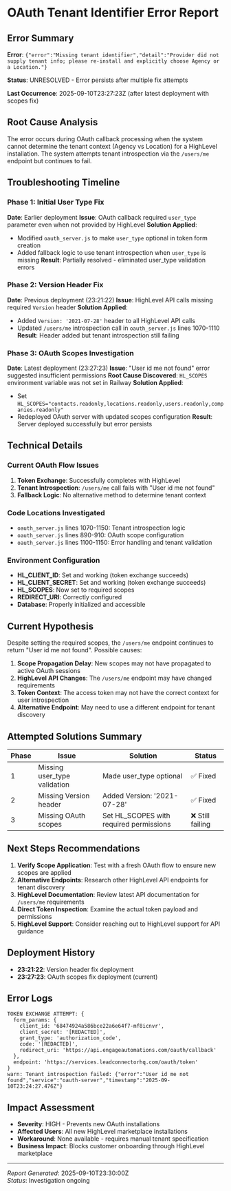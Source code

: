 # OAuth Tenant Identifier Error Report

## Error Summary
**Error**: `{"error":"Missing tenant identifier","detail":"Provider did not supply tenant info; please re-install and explicitly choose Agency or a Location."}`

**Status**: UNRESOLVED - Error persists after multiple fix attempts

**Last Occurrence**: 2025-09-10T23:27:23Z (after latest deployment with scopes fix)

## Root Cause Analysis

The error occurs during OAuth callback processing when the system cannot determine the tenant context (Agency vs Location) for a HighLevel installation. The system attempts tenant introspection via the `/users/me` endpoint but continues to fail.

## Troubleshooting Timeline

### Phase 1: Initial User Type Fix
**Date**: Earlier deployment
**Issue**: OAuth callback required `user_type` parameter even when not provided by HighLevel
**Solution Applied**: 
- Modified `oauth_server.js` to make `user_type` optional in token form creation
- Added fallback logic to use tenant introspection when `user_type` is missing
**Result**: Partially resolved - eliminated user_type validation errors

### Phase 2: Version Header Fix
**Date**: Previous deployment (23:21:22)
**Issue**: HighLevel API calls missing required `Version` header
**Solution Applied**:
- Added `Version: '2021-07-28'` header to all HighLevel API calls
- Updated `/users/me` introspection call in `oauth_server.js` lines 1070-1110
**Result**: Header added but tenant introspection still failing

### Phase 3: OAuth Scopes Investigation
**Date**: Latest deployment (23:27:23)
**Issue**: "User id me not found" error suggested insufficient permissions
**Root Cause Discovered**: `HL_SCOPES` environment variable was not set in Railway
**Solution Applied**:
- Set `HL_SCOPES="contacts.readonly,locations.readonly,users.readonly,companies.readonly"`
- Redeployed OAuth server with updated scopes configuration
**Result**: Server deployed successfully but error persists

## Technical Details

### Current OAuth Flow Issues
1. **Token Exchange**: Successfully completes with HighLevel
2. **Tenant Introspection**: `/users/me` call fails with "User id me not found"
3. **Fallback Logic**: No alternative method to determine tenant context

### Code Locations Investigated
- `oauth_server.js` lines 1070-1150: Tenant introspection logic
- `oauth_server.js` lines 890-910: OAuth scope configuration
- `oauth_server.js` lines 1100-1150: Error handling and tenant validation

### Environment Configuration
- **HL_CLIENT_ID**: Set and working (token exchange succeeds)
- **HL_CLIENT_SECRET**: Set and working (token exchange succeeds)
- **HL_SCOPES**: Now set to required scopes
- **REDIRECT_URI**: Correctly configured
- **Database**: Properly initialized and accessible

## Current Hypothesis

Despite setting the required scopes, the `/users/me` endpoint continues to return "User id me not found". Possible causes:

1. **Scope Propagation Delay**: New scopes may not have propagated to active OAuth sessions
2. **HighLevel API Changes**: The `/users/me` endpoint may have changed requirements
3. **Token Context**: The access token may not have the correct context for user introspection
4. **Alternative Endpoint**: May need to use a different endpoint for tenant discovery

## Attempted Solutions Summary

| Phase | Issue | Solution | Status |
|-------|-------|----------|--------|
| 1 | Missing user_type validation | Made user_type optional | ✅ Fixed |
| 2 | Missing Version header | Added Version: '2021-07-28' | ✅ Fixed |
| 3 | Missing OAuth scopes | Set HL_SCOPES with required permissions | ❌ Still failing |

## Next Steps Recommendations

1. **Verify Scope Application**: Test with a fresh OAuth flow to ensure new scopes are applied
2. **Alternative Endpoints**: Research other HighLevel API endpoints for tenant discovery
3. **HighLevel Documentation**: Review latest API documentation for `/users/me` requirements
4. **Direct Token Inspection**: Examine the actual token payload and permissions
5. **HighLevel Support**: Consider reaching out to HighLevel support for API guidance

## Deployment History

- **23:21:22**: Version header fix deployment
- **23:27:23**: OAuth scopes fix deployment (current)

## Error Logs

```
TOKEN EXCHANGE ATTEMPT: {
  form_params: {
    client_id: '68474924a586bce22a6e64f7-mf8icnvr',
    client_secret: '[REDACTED]',
    grant_type: 'authorization_code',
    code: '[REDACTED]',
    redirect_uri: 'https://api.engageautomations.com/oauth/callback'
  },
  endpoint: 'https://services.leadconnectorhq.com/oauth/token'
}
warn: Tenant introspection failed: {"error":"User id me not found","service":"oauth-server","timestamp":"2025-09-10T23:24:27.476Z"}
```

## Impact Assessment

- **Severity**: HIGH - Prevents new OAuth installations
- **Affected Users**: All new HighLevel marketplace installations
- **Workaround**: None available - requires manual tenant specification
- **Business Impact**: Blocks customer onboarding through HighLevel marketplace

---
*Report Generated*: 2025-09-10T23:30:00Z  
*Status*: Investigation ongoing